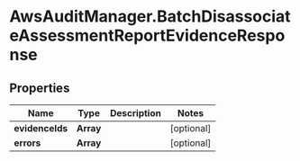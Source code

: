 # AwsAuditManager.BatchDisassociateAssessmentReportEvidenceResponse

## Properties

Name | Type | Description | Notes
------------ | ------------- | ------------- | -------------
**evidenceIds** | **Array** |  | [optional] 
**errors** | **Array** |  | [optional] 


